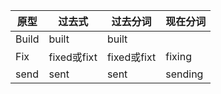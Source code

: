 | 原型  | 过去式      | 过去分词    | 现在分词 |
| ----- | ----------- | ----------- | -------- |
| Build | built       | built       |          |
| Fix   | fixed或fixt | fixed或fixt | fixing   |
| send  | sent        | sent        | sending  |

